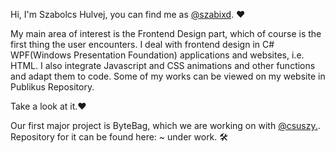 Hi, I'm Szabolcs Hulvej, you can find me as [@szabixd](https://github.com/szabixd). ❤

My main area of interest is the Frontend Design part, which of course is the first thing the user encounters. I deal with frontend design in C# WPF(Windows Presentation Foundation) applications and websites, i.e. HTML. I also integrate Javascript and CSS animations and other functions and adapt them to code. Some of my works can be viewed on my website in Publikus Repository. 

Take a look at it.❤

Our first major project is ByteBag, which we are working on with [@csuszy.](https://github.com/csuszy).
Repository for it can be found here: ~ under work. 🛠
